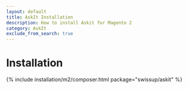 ```yaml
---
layout: default
title: AskIt Installation
description: How to install Askit for Magento 2
category: AskIt
exclude_from_search: true
---
```


# Installation

{% include installation/m2/composer.html package="swissup/askit" %}
